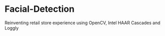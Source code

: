 # Facial-Detection
Reinventing retail store experience using OpenCV, Intel HAAR Cascades and Loggly
